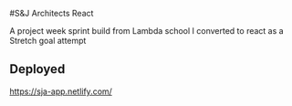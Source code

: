 #S&J Architects React

A project week sprint build from Lambda school I converted to react as a Stretch goal attempt

## Deployed
https://sja-app.netlify.com/
